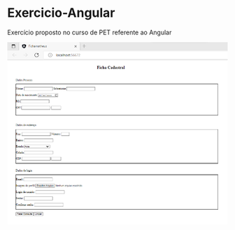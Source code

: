 # Exercicio-Angular
 Exercício proposto no curso de PET referente ao Angular

<img src ="Demonstração.png">
